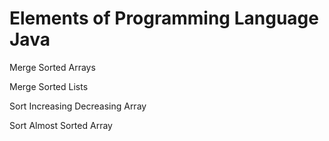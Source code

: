 # Elements of Programming Language Java

Merge Sorted Arrays

Merge Sorted Lists

Sort Increasing Decreasing Array

Sort Almost Sorted Array